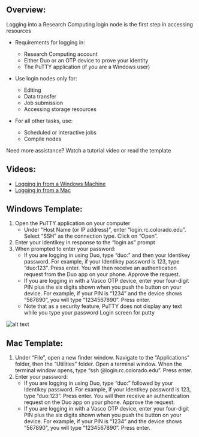 ## Overview:

Logging into a Research Computing login node is the first step in accessing resources  

- Requirements for logging in:
    + Research Computing account
    + Either Duo or an OTP device to prove your identity
    + The PuTTY application (if you are a Windows user)  

- Use login nodes only for:
    + Editing
    + Data transfer
    + Job submission
    + Accessing storage resources  

- For all other tasks, use:
    + Scheduled or interactive jobs
    + Compile nodes  

Need more assistance? Watch a tutorial video or read the template

## Videos:  

- [Logging in from a Windows Machine](https://youtu.be/aUVdIShW7W4)  
- [Logging in from a Mac](https://youtu.be/Q1_bhA7zgKg)  

## Windows Template:

1. Open the PuTTY application on your computer
    * Under “Host Name (or IP address)”, enter “login.rc.colorado.edu”. Select “SSH” as the connection type. Click on “Open”.
2. Enter your Identikey in response to the “login as” prompt
3. When prompted to enter your password:
    * If you are logging in using Duo, type “duo:” and then your Identikey password. For example, if your Identikey password is 123, type “duo:123”. Press enter. You will then receive an authentication request from the Duo app on your phone. Approve the request.
    * If you are logging in with a Vasco OTP device, enter your four-digit PIN plus the six digits shown when you push the button on your device. For example, if your PIN is “1234” and the device shows “567890”, you will type “1234567890”. Press enter.
    * Note that as a security feature, PuTTY does not display any text while you type your password
Login screen for putty

![alt text](https://www.colorado.edu/p113a299a3a0/sites/default/files/styles/medium/public/page/login.png?itok=23Wma08Q)

## Mac Template:

1. Under “File”, open a new finder window. Navigate to the “Applications” folder, then the “Utilities” folder. Open a terminal window. When the terminal window opens, type “ssh @login.rc.colorado.edu”. Press enter.
2. Enter your password:
    * If you are logging in using Duo, type “duo:” followed by your Identikey password. For example, if your Identikey password is 123, type “duo:123”. Press enter. You will then receive an authentication request on the Duo app on your phone. Approve the request.
    * If you are logging in with a Vasco OTP device, enter your four-digit PIN plus the six digits shown when you push the button on your device. For example, if your PIN is “1234” and the device shows “567890”, you will type “1234567890”. Press enter.